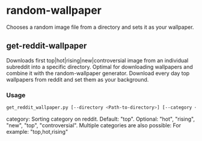 # random-wallpaper
Chooses a random image file from a directory and sets it as your wallpaper.

## get-reddit-wallpaper
Downloads first top|hot|rising|new|controversial image from an individual subreddit into a specific directory. Optimal for downloading wallpapers and combine it with the random-wallpaper generator. Download every day top wallpapers from reddit and set them as your background.

### Usage
``` bash
get_reddit_wallpaper.py [--directory <Path-to-directory>] [--category <>] [--change_wallpaper <True/False>]
```

category: Sorting category on reddit. Default: "top". Optional: "hot", "rising", "new", "top", "controversial".
          Multiple categories are also possible: For example: "top,hot,rising"
